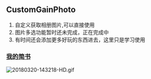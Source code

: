 ##                              CustomGainPhoto
1. 自定义获取相册图片,可以直接使用
2. 图片多选功能暂时还未完成，正在完成中
3. 有时间还会添加更多好玩的东西进去，这里只是学习使用

###  [我的简书](https://www.jianshu.com/u/77bbcf25cb53)

![20180320-143218-HD.gif](https://github.com/fllyguo/CustomGainPhoto/blob/master/Snapshots/20180320-143218-HD.gif)

